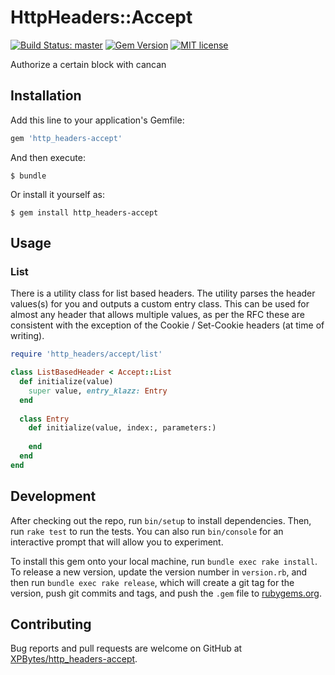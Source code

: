 # HttpHeaders::Accept

[![Build Status: master](https://travis-ci.com/XPBytes/http_headers-accept.svg)](https://travis-ci.com/XPBytes/http_headers-accept)
[![Gem Version](https://badge.fury.io/rb/http_headers-accept.svg)](https://badge.fury.io/rb/http_headers-accept)
[![MIT license](http://img.shields.io/badge/license-MIT-brightgreen.svg)](http://opensource.org/licenses/MIT)

Authorize a certain block with cancan

## Installation

Add this line to your application's Gemfile:

```ruby
gem 'http_headers-accept'
```

And then execute:

    $ bundle

Or install it yourself as:

    $ gem install http_headers-accept

## Usage

### List

There is a utility class for list based headers. The utility parses the header values(s) for you and 
outputs a custom entry class. This can be used for almost any header that allows multiple values, as
per the RFC these are consistent with the exception of the Cookie / Set-Cookie headers (at time of 
writing).

```ruby
require 'http_headers/accept/list'

class ListBasedHeader < Accept::List
  def initialize(value)
    super value, entry_klazz: Entry
  end
  
  class Entry
    def initialize(value, index:, parameters:)
    
    end
  end
end
```

## Development

After checking out the repo, run `bin/setup` to install dependencies. Then, run `rake test` to run the tests. You can
also run `bin/console` for an interactive prompt that will allow you to experiment.

To install this gem onto your local machine, run `bundle exec rake install`. To release a new version, update the
version number in `version.rb`, and then run `bundle exec rake release`, which will create a git tag for the version,
push git commits and tags, and push the `.gem` file to [rubygems.org](https://rubygems.org).

## Contributing

Bug reports and pull requests are welcome on GitHub at [XPBytes/http_headers-accept](https://github.com/XPBytes/http_headers-accept).
